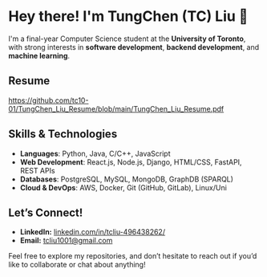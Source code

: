 # Hey there! I'm TungChen (TC) Liu 👋

I'm a final-year Computer Science student at the **University of Toronto**, with strong interests in **software development**, **backend development**, and **machine learning**. 

## Resume
https://github.com/tc10-01/TungChen_Liu_Resume/blob/main/TungChen_Liu_Resume.pdf

## Skills & Technologies
- **Languages**: Python, Java, C/C++, JavaScript
- **Web Development**: React.js, Node.js, Django, HTML/CSS, FastAPI, REST APIs  
- **Databases**: PostgreSQL, MySQL, MongoDB, GraphDB (SPARQL)  
- **Cloud & DevOps**: AWS, Docker, Git (GitHub, GitLab), Linux/Uni

## Let’s Connect!
- **LinkedIn:** [linkedin.com/in/tcliu-496438262/](https://linkedin.com/in/tcliu-496438262/)  
- **Email:** [tcliu1001@gmail.com](mailto:tcliu1001@gmail.com)

Feel free to explore my repositories, and don’t hesitate to reach out if you’d like to collaborate or chat about anything!
